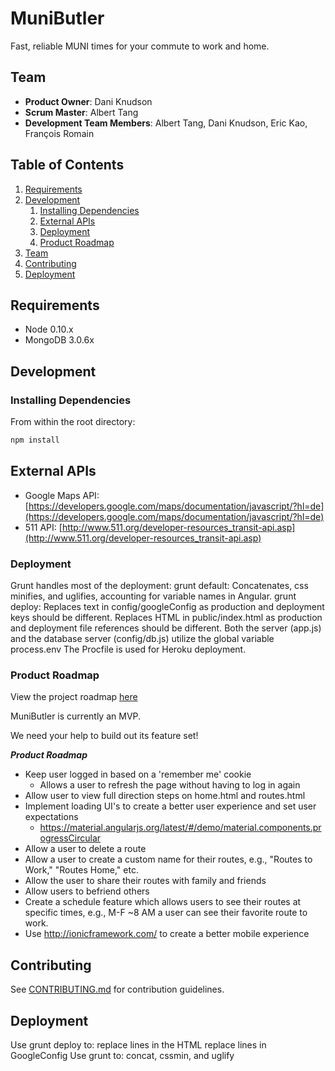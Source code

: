 # MuniButler

> 

Fast, reliable MUNI times for your commute to work and home.

## Team

  - __Product Owner__: Dani Knudson
  - __Scrum Master__: Albert Tang
  - __Development Team Members__: Albert Tang, Dani Knudson, Eric Kao, François Romain

## Table of Contents

1. [Requirements](#requirements)
1. [Development](#development)
    1. [Installing Dependencies](#installing-dependencies)
    1. [External APIs](#external-apis)
    1. [Deployment](#deployment)
    1. [Product Roadmap](#product-roadmap)
1. [Team](#team)
1. [Contributing](#contributing)
1. [Deployment](#deployment)

## Requirements

- Node 0.10.x
- MongoDB 3.0.6x

## Development

### Installing Dependencies

From within the root directory:

```sh
npm install
```

## External APIs

- Google Maps API: [https://developers.google.com/maps/documentation/javascript/?hl=de](https://developers.google.com/maps/documentation/javascript/?hl=de)
- 511 API: [http://www.511.org/developer-resources_transit-api.asp](http://www.511.org/developer-resources_transit-api.asp)


### Deployment
Grunt handles most of the deployment:
  grunt default:
    Concatenates, css minifies, and uglifies, accounting for variable names in Angular.
  grunt deploy:
    Replaces text in config/googleConfig as production and deployment keys should be different.
    Replaces HTML in public/index.html as production and deployment file references should be different.
Both the server (app.js) and the database server (config/db.js) utilize the global variable process.env
The Procfile is used for Heroku deployment.

### Product Roadmap

View the project roadmap [here](https://github.com/ineffablebutler/ineffablebutler/issues)

MuniButler is currently an MVP.

We need your help to build out its feature set!

***Product Roadmap***
- Keep user logged in based on a 'remember me' cookie
    - Allows a user to refresh the page without having to log in again
- Allow user to view full direction steps on home.html and routes.html
- Implement loading UI's to create a better user experience and set user expectations
    - https://material.angularjs.org/latest/#/demo/material.components.progressCircular
- Allow a user to delete a route
- Allow a user to create a custom name for their routes, e.g., "Routes to Work," "Routes Home," etc.
- Allow the user to share their routes with family and friends
- Allow users to befriend others
- Create a schedule feature which allows users to see their routes at specific times, e.g., M-F ~8 AM a user can see their favorite route to work.
- Use http://ionicframework.com/ to create a better mobile experience


## Contributing

See [CONTRIBUTING.md](https://github.com/ineffablebutler/ineffablebutler/master/contributing.md) for contribution guidelines.

## Deployment

Use grunt deploy to:
  replace lines in the HTML
  replace lines in GoogleConfig
Use grunt to:
  concat, cssmin, and uglify
